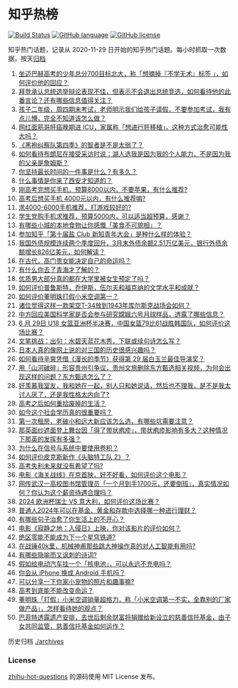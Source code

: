 # 知乎热榜
[![Build Status](https://github.com/ToWeLong/zhihu-hot-questions/workflows/CI/badge.svg)](https://github.com/ToWeLong/zhihu-hot-questions/actions)
[![GitHub language](https://img.shields.io/badge/language-golang-orange.svg)](https://golang.org/)
[![GitHub license](https://img.shields.io/github/license/ToWeLong/zhihu-hot-questions)](https://github.com/ToWeLong/zhihu-hot-questions/blob/main/LICENSE)

知乎热门话题，记录从 2020-11-29 日开始的知乎热门话题。每小时抓取一次数据，按天[归档](./archives)

<!-- BEGIN -->

1. [坐迈巴赫高考的少年总分700目标北大，称「想摘掉『不学无术』标签 」，如何评价他的回应？](https://www.zhihu.com/question/659949475)
1. [拜登承认总统选举辩论表现不佳，但表示不会退出总统竞选，如何看待他的此番言论？还有哪些信息值得关注？](https://www.zhihu.com/question/660259081)
1. [孩子二年级，周四期末考试，老师明示我们给孩子请假，不要参加考试，我有点儿懵，完全不知道该怎么做？](https://www.zhihu.com/question/659863322)
1. [网红面筋哥肝癌晚期进 ICU，家属称「想进行肝移植」，这种方式治愈可能性大吗？](https://www.zhihu.com/question/660285164)
1. [《黑袍纠察队第四季》的智者是不是太弱了？](https://www.zhihu.com/question/659633335)
1. [如何看待布朗尼在接受采访时说：湖人选我是因为我的个人能力，不是因为我的父亲是詹姆斯？](https://www.zhihu.com/question/660254383)
1. [你坚持最长时间的一件事是什么？有多久？](https://www.zhihu.com/question/659900501)
1. [什么事情是你来了西安才知道的？](https://www.zhihu.com/question/289628382)
1. [刚高考完想买手机，预算8000以内，不要苹果，有什么推荐?](https://www.zhihu.com/question/658792409)
1. [高考后想买手机 4000元以内，有什么推荐嘛?](https://www.zhihu.com/question/658754467)
1. [求4000-6000手机推荐，打游戏较好的?](https://www.zhihu.com/question/658626495)
1. [学生党购手机求推荐，预算5000内，可以适当超预算，感谢？](https://www.zhihu.com/question/658615615)
1. [有哪些小城的本地食物让你感慨「美食不可貌相」？](https://www.zhihu.com/question/659402921)
1. [参加知乎「第十届盐 Club 新知青年大会」是种什么样的体验？](https://www.zhihu.com/question/658727574)
1. [我国外债规模连续两个季度回升，3月末外债余额2.51万亿美元，银行外债余额增长826亿美元，如何解读？](https://www.zhihu.com/question/660212314)
1. [在古代，高门贵女能决定自己的命运吗？](https://www.zhihu.com/question/650871103)
1. [有什么你去了青海才了解的？](https://www.zhihu.com/question/604122084)
1. [优质男大部分真的都在大学里被女生预定了吗？](https://www.zhihu.com/question/657376611)
1. [如何评价普鲁斯特，乔伊斯，伍尔夫和福克纳的文学水平和成就？](https://www.zhihu.com/question/30862502)
1. [如何评价董明珠打假小米空调第一？](https://www.zhihu.com/question/660248799)
1. [诸位觉得这样一款架空T-34放到1943年库尔斯克战场会如何？](https://www.zhihu.com/question/660178374)
1. [中方回应美国科学家是否会参与研究嫦娥六号月球样品，透露了哪些信息？](https://www.zhihu.com/question/660257053)
1. [6 月 29日 U18 女篮亚洲杯半决赛，中国女篮79比61战胜韩国队，如何评价这场比赛？](https://www.zhihu.com/question/660296712)
1. [文笔挑战：出句：水碧天蓝花木秀，下联或续句诗怎么写？](https://www.zhihu.com/question/660259253)
1. [日本人真的像网上说的对三国的历史很感兴趣吗？](https://www.zhihu.com/question/312873401)
1. [如何看待辛爽凭借《漫长的季节》获得第 29 届白玉兰最佳导演奖？](https://www.zhihu.com/question/660209704)
1. [用「山河破碎」形容贵州引争议‍，贵州文旅删除东方甄选相关视频，为何会出现这样的问题？东方甄选怎么了？](https://www.zhihu.com/question/660244409)
1. [好羡慕我室友，我和她在一起，别人只和她说话，然后也不理我，是不是我太讨人厌了，还是我性格太内向了?](https://www.zhihu.com/question/659542610)
1. [高考之后如何重拾废掉的生活？](https://www.zhihu.com/question/659907800)
1. [如今这个社会学历真的很重要吗？](https://www.zhihu.com/question/659406729)
1. [第一次租房，老破小和远大新应该怎么选，有哪些坑需要注意？](https://www.zhihu.com/question/658747694)
1. [那英面纱遮面登上舞台因「得了带状疱疹」，带状疱疹影响有多大？这种情况下那英的发挥有多强？](https://www.zhihu.com/question/660244568)
1. [为什么在信号与系统中要使用卷积？](https://www.zhihu.com/question/660159367)
1. [如何评价皮克斯新作《头脑特工队 2》？](https://www.zhihu.com/question/659516935)
1. [高考失利未来就没有希望了吗?](https://www.zhihu.com/question/659653770)
1. [电影《海关战线》在京首映，好不好看，如何评价这个电影？](https://www.zhihu.com/question/660110065)
1. [网传武汉一高校图书馆管理员「一个月到手1700元，还要倒班」，真实情况如何？你认为这个薪资待遇合理吗？](https://www.zhihu.com/question/660183351)
1. [2024 欧洲杯瑞士 VS 意大利，如何评价这场比赛？](https://www.zhihu.com/question/660056549)
1. [普通人2024年可以在基金、黄金和存款中选择哪一种进行理财？](https://www.zhihu.com/question/658147150)
1. [有哪些句子治愈了你生活上的不开心？](https://www.zhihu.com/question/660057332)
1. [电影《寂静之地：入侵日》上映，你对该影片的评价如何？](https://www.zhihu.com/question/660162706)
1. [绝区零能不能成为下一个星穹铁道?](https://www.zhihu.com/question/659485322)
1. [在战锤40k里，机械神甫那些跳大神操作真的对人工智能有用吗?](https://www.zhihu.com/question/659215909)
1. [有哪些隐喻而又讽刺的诗词?](https://www.zhihu.com/question/660055624)
1. [假如给电动汽车挂一个「核电池」，可以永远不充电吗？](https://www.zhihu.com/question/660158838)
1. [你会从 iPhone 换成 Android 手机吗？](https://www.zhihu.com/question/652018528)
1. [可以分享一下你家小宠物的照片和趣事嘛?](https://www.zhihu.com/question/607105489)
1. [高考到底能不能改变命运？](https://www.zhihu.com/question/660076867)
1. [董明珠「打假」小米空调销量超格力，称「小米空调第一不实，全靠别的厂家做产品」，怎样看待她的观点？](https://www.zhihu.com/question/660250601)
1. [巴菲特透露遗产安排，去世后剩余财富将捐赠给新设立的慈善信托基金，由子女共同监管，慈善信托基金如何运作？](https://www.zhihu.com/question/660247020)

<!-- END -->

历史归档 [./archives](./archives)


### License
[zhihu-hot-questions](https://github.com/towelong/zhihu-hot-questions) 的源码使用 MIT License 发布。